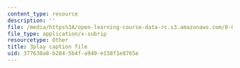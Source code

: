 ```yaml
---
content_type: resource
description: ''
file: /media/https%3A/open-learning-course-data-rc.s3.amazonaws.com/8-03sc-physics-iii-vibrations-and-waves-fall-2016/377630a8b2845b4fa940e158f1e8765e_sBKHUPDUI1o.vtt
file_type: application/x-subrip
resourcetype: Other
title: 3play caption file
uid: 377630a8-b284-5b4f-a940-e158f1e8765e
---
```

